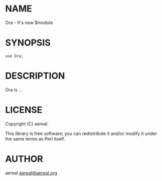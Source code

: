 # NAME

Ora - It's new $module

# SYNOPSIS

    use Ora;

# DESCRIPTION

Ora is ...

# LICENSE

Copyright (C) aereal.

This library is free software; you can redistribute it and/or modify
it under the same terms as Perl itself.

# AUTHOR

aereal <aereal@aereal.org>
